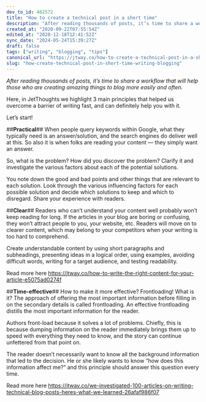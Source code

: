 ```yaml
---
dev_to_id: 462572
title: "How to create a technical post in a short time"
description: "After reading thousands of posts, it’s time to share a workflow that will help those who are creating..."
created_at: "2020-09-22T07:55:54Z"
edited_at: "2020-12-18T12:41:52Z"
sync_date: "2024-05-24T15:39:27Z"
draft: false
tags: ["writing", "blogging", "tips"]
canonical_url: "https://jtway.co/how-to-create-a-technical-post-in-a-short-time-15d289a23636?source=friends_link&sk=b024ba9aafcf6ea4d264798afd607b52"
slug: "how-create-technical-post-in-short-time-writing-blogging"
---
```

*After reading thousands of posts, it’s time to share a workflow that will help those who are creating amazing things to blog more easily and often.*

Here, in JetThoughts we highlight 3 main principles that helped us overcome a barrier of writing fast, and can definitely help you with it.

Let’s start!

##**Practical**##
When people query keywords within Google, what they typically need is an answer/solution, and the search engines do deliver well at this. So also it is when folks are reading your content — they simply want an answer.

So, what is the problem? How did you discover the problem? Clarify it and investigate the various factors about each of the potential solutions.

You note down the good and bad points and other things that are relevant to each solution. Look through the various influencing factors for each possible solution and decide which solutions to keep and which to disregard. Share your experience with readers.

##**Clear**##
Readers who can’t understand your content well probably won’t keep reading for long. If the articles in your blog are boring or confusing, they won’t attract people to you, your website, etc. Readers will move on to clearer content, which may belong to your competitors when your writing is too hard to comprehend.

Create understandable content by using short paragraphs and subheadings, presenting ideas in a logical order, using examples, avoiding difficult words, writing for a target audience, and testing readability.

Read more here https://jtway.co/how-to-write-the-right-content-for-your-article-e5075ad0274f

##**Time-effective**##
How to make it more effective? Frontloading! What is it?
The approach of offering the most important information before filling in on the secondary details is called frontloading. An effective frontloading distills the most important information for the reader.

Authors front-load because it solves a lot of problems. Chiefly, this is because dumping information on the reader immediately brings them up to speed with everything they need to know, and the story can continue unfettered from that point on.

The reader doesn’t necessarily want to know all the background information that led to the decision. He or she likely wants to know “how does this information affect me?” and this principle should answer this question every time.

Read more here https://jtway.co/we-investigated-100-articles-on-writing-technical-blog-posts-heres-what-we-learned-26afaf986f07
